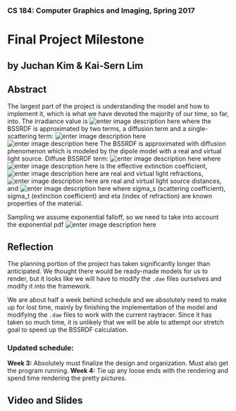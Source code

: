 ### CS 184: Computer Graphics and Imaging, Spring 2017
# Final Project Milestone
## by Juchan Kim & Kai-Sern Lim

## Abstract
The largest part of the project is understanding the model and how to implement it, which is what we have devoted the majority of our time, so far, into.
The irradiance value is
![enter image description here](http://i.imgur.com/lDzier9.png)
where the BSSRDF is approximated by two terms, a diffusion term and a single-scattering term:
![enter image description here](http://i.imgur.com/vNWf9DH.png)
![enter image description here](http://i.imgur.com/CDeGRt3.png)
The BSSRDF is approximated with diffusion phenomenon which is modeled by the dipole model with a real and virtual light source.
Diffuse BSSRDF term: ![enter image description here](http://i.imgur.com/I1IXnAT.png) where ![enter image description here](http://i.imgur.com/SsAUqJP.png) is the effective extinction coefficient, ![enter image description here](http://i.imgur.com/wKiFWui.png) are real and virtual light refractions, ![enter image description here](http://i.imgur.com/d9ugVBT.png) are real and virtual light source distances, and ![enter image description here](http://i.imgur.com/aYLveof.png) where sigma_s (scattering coefficient), sigma_t (extinction coefficient) and eta (index of refraction) are known properties of the material.

Sampling we assume exponential falloff, so we need to take into account the exponential pdf ![enter image description here](http://i.imgur.com/nQ7YgKH.png)

## Reflection
The planning portion of the project has taken significantly longer than anticipated. We thought there would be ready-made models for us to render, but it looks like we will have to modify the `.dae` files ourselves and modify it into the framework.

We are about half a week behind schedule and we absolutely need to make up for lost time, mainly by finishing the implementation of the model and modifying the `.dae` files to work with the current raytracer. Since it has taken so much time, it is unlikely that we will be able to attempt our stretch goal to speed up the BSSRDF calculation.

### Updated schedule:
**Week 3:** Absolutely must finalize the design and organization. Must also get the program running.
**Week 4:** Tie up any loose ends with the rendering and spend time rendering the pretty pictures.

## Video and Slides
